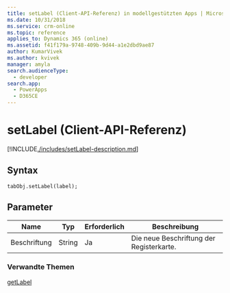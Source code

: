 ```yaml
---
title: setLabel (Client-API-Referenz) in modellgestützten Apps | MicrosoftDocs
ms.date: 10/31/2018
ms.service: crm-online
ms.topic: reference
applies_to: Dynamics 365 (online)
ms.assetid: f41f179a-9748-409b-9d44-a1e2dbd9ae87
author: KumarVivek
ms.author: kvivek
manager: amyla
search.audienceType:
  - developer
search.app:
  - PowerApps
  - D365CE
---
```

# <a name="setlabel-client-api-reference"></a>setLabel (Client-API-Referenz)



[!INCLUDE[./includes/setLabel-description.md](./includes/setLabel-description.md)]

## <a name="syntax"></a>Syntax

`tabObj.setLabel(label);`

## <a name="parameter"></a>Parameter

|Name|Typ|Erforderlich|Beschreibung|
|--|--|--|--|
|Beschriftung|String|Ja|Die neue Beschriftung der Registerkarte.|

### <a name="related-topics"></a>Verwandte Themen

[getLabel](getLabel.md)
